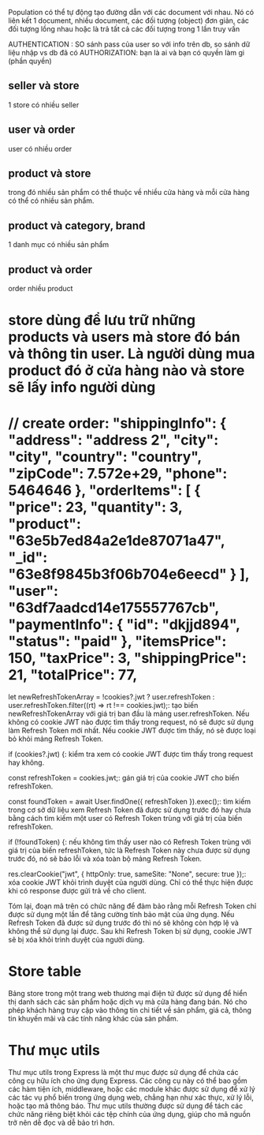 Population có thể tự động tạo đường dẫn với các document với nhau. Nó có liên kết 1 document, nhiều document, các đối tượng (object) đơn giản, các đối tượng lồng nhau hoặc là trả tất cả các đối tượng trong 1 lần truy vấn

AUTHENTICATION : SO sánh pass của user so với info trên db, so sánh dữ liệu nhập vs db đã có
AUTHORIZATION: bạn là ai và bạn có quyền làm gi (phần quyền)

## seller và store

1 store có nhiều seller

## user và order

user có nhiều order

## product và store

trong đó nhiều sản phẩm có thể thuộc về nhiều cửa hàng và mỗi cửa hàng có thể có nhiều sản phẩm.

## product và category, brand

1 danh mục có nhiều sản phẩm

## product và order

order nhiều product

# store dùng để lưu trữ những products và users mà store đó bán và thông tin user. Là người dùng mua product đó ở cửa hàng nào và store sẽ lấy info người dùng

// create order: "shippingInfo": {
"address": "address 2",
"city": "city",
"country": "country",
"zipCode": 7.572e+29,
"phone": 5464646
},
"orderItems": [
{
"price": 23,
"quantity": 3,
"product": "63e5b7ed84a2e1de87071a47",
"_id": "63e8f9845b3f06b704e6eecd"
}
],
"user": "63df7aadcd14e175557767cb",
"paymentInfo": {
"id": "dkjjd894",
"status": "paid"
},
"itemsPrice": 150,
"taxPrice": 3,
"shippingPrice": 21,
"totalPrice": 77,
=================================================

let newRefreshTokenArray = !cookies?.jwt ? user.refreshToken : user.refreshToken.filter((rt) => rt !== cookies.jwt);: tạo biến newRefreshTokenArray với giá trị ban đầu là mảng user.refreshToken. Nếu không có cookie JWT nào được tìm thấy trong request, nó sẽ được sử dụng làm Refresh Token mới nhất. Nếu cookie JWT được tìm thấy, nó sẽ được loại bỏ khỏi mảng Refresh Token.

if (cookies?.jwt) {: kiểm tra xem có cookie JWT được tìm thấy trong request hay không.

const refreshToken = cookies.jwt;: gán giá trị của cookie JWT cho biến refreshToken.

const foundToken = await User.findOne({ refreshToken }).exec();: tìm kiếm trong cơ sở dữ liệu xem Refresh Token đã được sử dụng trước đó hay chưa bằng cách tìm kiếm một user có Refresh Token trùng với giá trị của biến refreshToken.

if (!foundToken) {: nếu không tìm thấy user nào có Refresh Token trùng với giá trị của biến refreshToken, tức là Refresh Token này chưa được sử dụng trước đó, nó sẽ báo lỗi và xóa toàn bộ mảng Refresh Token.

res.clearCookie("jwt", { httpOnly: true, sameSite: "None", secure: true });: xóa cookie JWT khỏi trình duyệt của người dùng. Chỉ có thể thực hiện được khi có response được gửi trả về cho client.

Tóm lại, đoạn mã trên có chức năng để đảm bảo rằng mỗi Refresh Token chỉ được sử dụng một lần để tăng cường tính bảo mật của ứng dụng. Nếu Refresh Token đã được sử dụng trước đó thì nó sẽ không còn hợp lệ và không thể sử dụng lại được. Sau khi Refresh Token bị sử dụng, cookie JWT sẽ bị xóa khỏi trình duyệt của người dùng.

# Store table

Bảng store trong một trang web thương mại điện tử được sử dụng để hiển thị danh sách các sản phẩm hoặc dịch vụ mà cửa hàng đang bán. Nó cho phép khách hàng truy cập vào thông tin chi tiết về sản phẩm, giá cả, thông tin khuyến mãi và các tính năng khác của sản phẩm.

# Thư mục utils

Thư mục utils trong Express là một thư mục được sử dụng để chứa các công cụ hữu ích cho ứng dụng Express. Các công cụ này có thể bao gồm các hàm tiện ích, middleware, hoặc các module khác được sử dụng để xử lý các tác vụ phổ biến trong ứng dụng web, chẳng hạn như xác thực, xử lý lỗi, hoặc tạo mã thông báo. Thư mục utils thường được sử dụng để tách các chức năng riêng biệt khỏi các tệp chính của ứng dụng, giúp cho mã nguồn trở nên dễ đọc và dễ bảo trì hơn.
